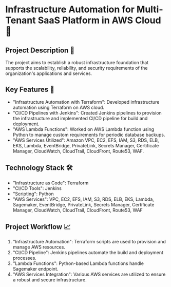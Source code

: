 # Infrastructure Automation for Multi-Tenant SaaS Platform in AWS Cloud 🚀

## Project Description 📄
The project aims to establish a robust infrastructure foundation that supports the scalability, reliability, and security requirements of the organization's applications and services.

## Key Features 🌟
- "Infrastructure Automation with Terraform": Developed infrastructure automation using Terraform on AWS cloud.
- "CI/CD Pipelines with Jenkins": Created Jenkins pipelines to provision the infrastructure and implemented CI/CD pipeline for build and deployment.
- "AWS Lambda Functions": Worked on AWS Lambda function using Python to manage custom requirements for periodic database backups.
- "AWS Services Utilized": Amazon VPC, EC2, EFS, IAM, S3, RDS, ELB, EKS, Lambda, EventBridge, PrivateLink, Secrets Manager, Certificate Manager, CloudWatch, CloudTrail, CloudFront, Route53, WAF.

## Technology Stack 🛠️
- "Infrastructure as Code": Terraform
- "CI/CD Tools": Jenkins
- "Scripting": Python
- "AWS Services": VPC, EC2, EFS, IAM, S3, RDS, ELB, EKS, Lambda, Sagemaker, EventBridge, PrivateLink, Secrets Manager, Certificate Manager, CloudWatch, CloudTrail, CloudFront, Route53, WAF

## Project Workflow 📈
1. "Infrastructure Automation": Terraform scripts are used to provision and manage AWS resources.
2. "CI/CD Pipeline": Jenkins pipelines automate the build and deployment processes.
3. "Lambda Functions": Python-based Lambda functions handle Sagemaker endpoint.
4. "AWS Services Integration": Various AWS services are utilized to ensure a robust and secure infrastructure.
